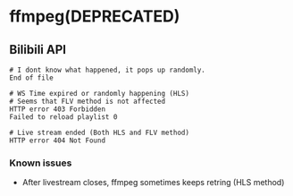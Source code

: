 # ffmpeg(DEPRECATED)

## Bilibili API

```
# I dont know what happened, it pops up randomly.
End of file

# WS Time expired or randomly happening (HLS) 
# Seems that FLV method is not affected
HTTP error 403 Forbidden
Failed to reload playlist 0

# Live stream ended (Both HLS and FLV method)
HTTP error 404 Not Found
```

### Known issues

 - After livestream closes, ffmpeg sometimes keeps retring (HLS method)
